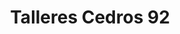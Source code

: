---
title: "Talleres Cedros 92"
url: /madrid/talleres-cedros-92/
shop: reparación de automóviles
---